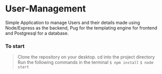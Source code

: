 # User-Management
Simple Application to manage Users and their details made using Node/Express as the backend, Pug for the templating engine for frontend and Postgresql for a database.

### To start

> Clone the repository on your desktop.
> cd into the project directory
> Run the following commands in the terminal
> `$ npm install`
> `$ node start `
